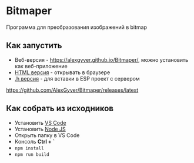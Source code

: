 # Bitmaper
Программа для преобразования изображений в bitmap

## Как запустить
- Веб-версия - https://alexgyver.github.io/Bitmaper/, можно установить как веб-приложение
- [HTML версия](https://github.com/AlexGyver/Bitmaper/releases/latest/download/bitmaper.html) - открывать в браузере
- [.h версия](https://github.com/AlexGyver/Bitmaper/releases/latest/download/bitmaper.h) - для вставки в ESP проект с сервером

https://github.com/AlexGyver/Bitmaper/releases/latest

## Как собрать из исходников
- Установить [VS Code](https://code.visualstudio.com/download)
- Установить [Node JS](https://nodejs.org/en/download/prebuilt-installer)
- Открыть папку в VS Code
- Консоль **Ctrl + `**
- `npm install`
- `npm run build`